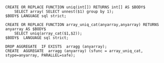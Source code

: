     CREATE OR REPLACE FUNCTION uniq(int[]) RETURNS int[] AS $BODY$
        SELECT array( SELECT unnest($1) group by 1);  
    $BODY$ LANGUAGE sql strict;  

    CREATE OR REPLACE FUNCTION array_uniq_cat(anyarray,anyarray) RETURNS anyarray AS $BODY$ 
        SELECT uniq(array_cat($1,$2));   
    $BODY$  LANGUAGE sql strict;

    DROP AGGREGATE  IF EXISTS  arragg (anyarray);
    CREATE  AGGREGATE  arragg (anyarray) (sfunc = array_uniq_cat, stype=anyarray, PARALLEL=safe);
